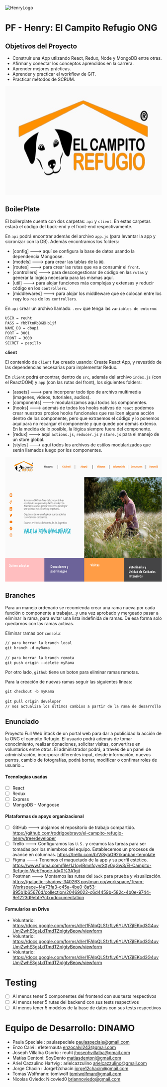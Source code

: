 ![HenryLogo](https://d31uz8lwfmyn8g.cloudfront.net/Assets/logo-henry-white-lg.png)

# __PF - Henry: El Campito Refugio ONG__

## Objetivos del Proyecto

- Construir una App utlizando React, Redux, Node y MongoDB entre otras.
- Afirmar y conectar los conceptos aprendidos en la carrera.
- Aprender mejores prácticas.
- Aprender y practicar el workflow de GIT.
- Practicar métodos de SCRUM.


<img height="350" src="client/src/assets/logoElCampito.jpg" />



## BoilerPlate

El boilerplate cuenta con dos carpetas: `api` y `client`. En estas carpetas estará el código del back-end y el front-end respectivamente.

En `api` podrá encontrar además del archivo `app.js` (para levantar la app y sicronizar con la DB).
Además encontramos los folders:
- [config] ---> aquí se configura la base de datos usando la dependencia Mongoose.
- [models] ---> para crear las tablas de la `DB`.
- [routes] ---> para crear las rutas que va a consumir el `front`.
- [controllers] ---> para descongestionar de código en las `rutas` y generar la lógica necesaria para las mismas aquí.
- [util] ---> para alojar funciones más complejas y extensas y reducir código en los `controllers`.
- [middlewares] ---> para alojar los middleware que se colocan entre los `req`y los `res` de los `controllers`.


En `api` crear un archivo llamado: `.env` que tenga las `variables de entorno`:

```env
USER = reuht
PASS = YbbTtnRbBGBHb1jf
NAME_DB = dbapi
PORT = 3001
FRONT = 3000
SECRET = pepillo
```


__client__


El contenido de `client` fue creado usando: Create React App, y revestido de las dependencias necesarias para implementar Redux.


En `client` podrá encontrar, dentro de `src`, además del archivo `index.js` (con el ReactDOM) y `app` (con las rutas del front), los siguientes folders: 

- [assets] ---> para incorporar todo tipo de archivo multimedia (imagenes, videos, tutoriales, audios).
- [components] ---> modularizamos aqui todos los componentes.
- [hooks] ---> además de todos los hooks nativos de  `react` podemos crear nuestros propios hooks funcionales que realicen alguna acción dentro de los componente, pero que extraemos el código y lo ponemos aquí para no recargar el componente y que quede por demás extenso. En la medida de lo posible, la lógica siempre fuera del componente.
- [redux] ---> aqui `actions.js`, `reducer.js` y `store.js` para el manejo de un store global.
- [styles] ---> aquí todos los archivos de estilos modularizados que serán llamados luego por los componentes.


<img height="400" src="client/src/assets/front.png" />

## __Branches__

Para un manejo ordenado se recomienda crear una rama nueva por cada función o componente a trabajar...y una vez aprobado y mergeado pasar a eliminar la rama, para evitar una lista indefinida de ramas. De esa forma solo quedarnos con las ramas activas.

Eliminar ramas por `consola`:

```
// para borrar la branch local
git branch -d myRama

// para borrar la branch remota
git push origin --delete myRama

```

Por otro lado, `github` tiene un boton para eliminar ramas remotas.

Para la creación de nuevas ramas seguir las siguientes líneas:

```
git checkout -b myRama

git pull origin developer
// nos actualiza los últimos cambios a partir de la rama de desarrollo

```


## __Enunciado__

Proyecto Full Web Stack de un portal web para dar a publicidad la acción de la ONG el campito Refugio. 
El usuario podrá además de tomar conocimiento, realizar donaciones, solicitar visitas, convertirse en voluntarios entre otros.
El administrador podrá, a través de un panel de administración, incorporar diferentes input, desde información, nuevos perros, cambio de fotografías, podrá borrar, modificar o confimar roles de usuario... 


#### Tecnologías usadas
- [ ] React
- [ ] Redux
- [ ] Express
- [ ] MongoDB - Mongoose

#### Plataformas de apoyo organizacional

- [ ] GitHub ---> alojamos el repositorio de trabajo compartido.
    https://github.com/rodrigoebravo/el-campito-refugio-henry/tree/developer
- [ ] Trello ---> Configuramos las `U.S.` y creamos las tareas para ser tomadas por los miembros del equipo. Establecemos un procesos de avance en columnas.
    https://trello.com/b/Vj8ybG92/kanban-template
- [ ] Figma ---> Tenemos el maquetado de la app y su perfil estético.
    https://www.figma.com/file/1J1oyIBmnfcyyrSXy0qGw3/El-Campito-Refugio-Web?node-id=0%3A1git 
- [ ] Postman --->  Montamos las rutas del `back` para prueba y visualización.
    https://galactic-shadow-340263.postman.co/workspace/Team-Workspace~f4a73fa3-c45a-4be0-8a53-895b1b65676d/collection/20469022-c6d4459b-582c-4b0e-9744-9e1223d9ebfe?ctx=documentation

#### Formularios en Drive

- Voluntario: https://docs.google.com/forms/d/e/1FAIpQLSfzfLy6YUVtZjIEKod3G4uvUmjZwhE3gsLdTmdTZplgtyBeow/viewform
- Voluntario: https://docs.google.com/forms/d/e/1FAIpQLSfzfLy6YUVtZjIEKod3G4uvUmjZwhE3gsLdTmdTZplgtyBeow/viewform
- Voluntario: https://docs.google.com/forms/d/e/1FAIpQLSfzfLy6YUVtZjIEKod3G4uvUmjZwhE3gsLdTmdTZplgtyBeow/viewform
  
# Testing

- [ ] Al menos tener 5 componentes del frontend con sus tests respectivos
- [ ] Al menos tener 5 rutas del backend con sus tests respectivos
- [ ] Al menos tener 5 modelos de la base de datos con sus tests respectivos

# Equipo de Desarrollo: DINAMO

- Paula Speciale : paulaspeciale  paulaspeciale@gmail.com
- Enzo Calvi : e1eternauta  enzocalvi243@gmail.com
- Joseph Villalba Osorio : reuht  jhosephvillalba@gmail.com
- Matías Dentoni: SoyDento  matiasdentoni@gmail.com
- Ariel Cazzulino Hartvig : arielcazzulino   arielcazzulino@gmail.com
- Jorge Chacin : Jorge12chacin  jorge12chacin@gmail.com
- Tomas Wolfmann: tomiwolf  tomiwolfman@gmail.com
- Nicolas Oviedo: Nicovied0   briannoviedo@gmail.com 
